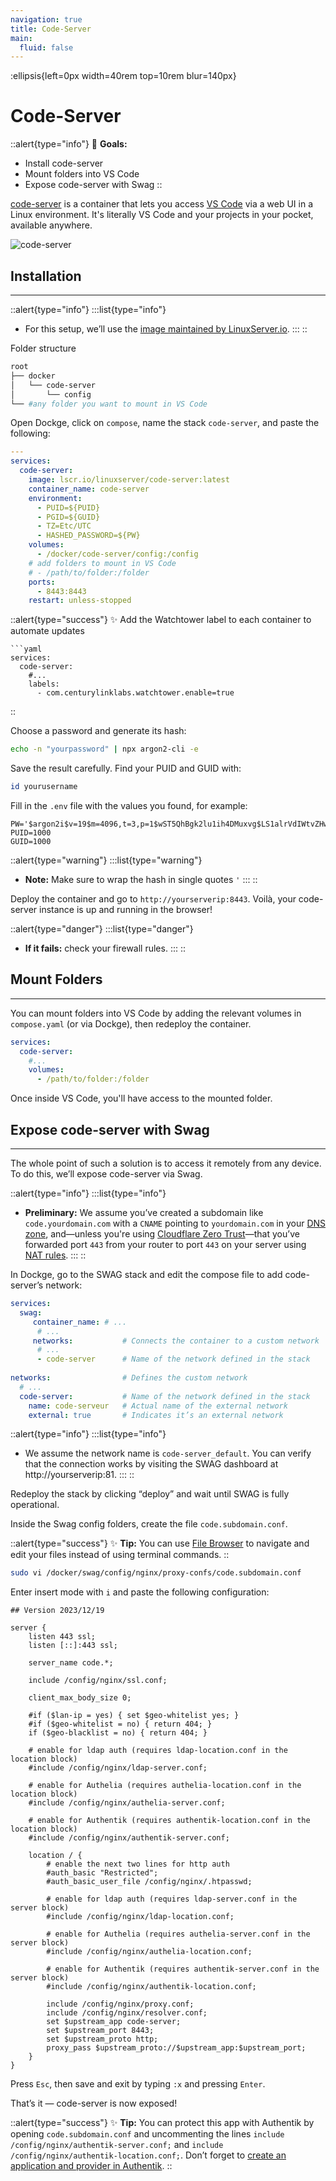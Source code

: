 ```yaml
--- 
navigation: true
title: Code-Server
main:
  fluid: false
---
```

:ellipsis{left=0px width=40rem top=10rem blur=140px}
# Code-Server

::alert{type="info"}
🎯 __Goals:__
- Install code-server
- Mount folders into VS Code
- Expose code-server with Swag
::

[code-server](https://github.com/linuxserver/docker-code-server) is a container that lets you access [VS Code](https://code.visualstudio.com/) via a web UI in a Linux environment. It's literally VS Code and your projects in your pocket, available anywhere.

![code-server](https://github.com/coder/code-server/raw/main/docs/assets/screenshot-2.png)

## Installation
---
::alert{type="info"}
:::list{type="info"}
- For this setup, we’ll use the [image maintained by LinuxServer.io](https://docs.linuxserver.io/images/docker-code-server/).
:::
::

Folder structure

```sh
root
├── docker
│   └── code-server
│       └── config
└── #any folder you want to mount in VS Code
```

Open Dockge, click on `compose`, name the stack `code-server`, and paste the following:

```yaml
---
services:
  code-server:
    image: lscr.io/linuxserver/code-server:latest
    container_name: code-server
    environment:
      - PUID=${PUID}
      - PGID=${GUID}
      - TZ=Etc/UTC
      - HASHED_PASSWORD=${PW}
    volumes:
      - /docker/code-server/config:/config
    # add folders to mount in VS Code
    # - /path/to/folder:/folder
    ports:
      - 8443:8443
    restart: unless-stopped
```

::alert{type="success"}
✨ Add the Watchtower label to each container to automate updates

    ```yaml
    services:
      code-server:
        #...
        labels:
          - com.centurylinklabs.watchtower.enable=true
::

Choose a password and generate its hash:

```sh
echo -n "yourpassword" | npx argon2-cli -e
```

Save the result carefully. Find your PUID and GUID with:

```sh
id yourusername
```

Fill in the `.env` file with the values you found, for example:

```properties
PW='$argon2i$v=19$m=4096,t=3,p=1$wST5QhBgk2lu1ih4DMuxvg$LS1alrVdIWtvZHwnzCM1DUGg+5DTO3Dt1d5v9XtLws4'
PUID=1000
GUID=1000
```

::alert{type="warning"}
:::list{type="warning"}
- __Note:__ Make sure to wrap the hash in single quotes `'`
:::
::

Deploy the container and go to `http://yourserverip:8443`. Voilà, your code-server instance is up and running in the browser!

::alert{type="danger"}
:::list{type="danger"}
- __If it fails:__ check your firewall rules.
:::
::

## Mount Folders
---
You can mount folders into VS Code by adding the relevant volumes in `compose.yaml` (or via Dockge), then redeploy the container.

```yaml
services:
  code-server:
    #...
    volumes:
      - /path/to/folder:/folder
```
Once inside VS Code, you'll have access to the mounted folder.

## Expose code-server with Swag
---
The whole point of such a solution is to access it remotely from any device. To do this, we’ll expose code-server via Swag.

::alert{type="info"}
:::list{type="info"}
- __Preliminary:__ We assume you’ve created a subdomain like `code.yourdomain.com` with a `CNAME` pointing to `yourdomain.com` in your [DNS zone](/general/networking/dns), and—unless you're using [Cloudflare Zero Trust](/serveex/security/cloudflare)—that you’ve forwarded port `443` from your router to port `443` on your server using [NAT rules](/general/networking/nat).
:::
::

In Dockge, go to the SWAG stack and edit the compose file to add code-server’s network:

```yaml
services:
  swag:
     container_name: # ...
      # ... 
     networks:           # Connects the container to a custom network 
      # ...           
      - code-server      # Name of the network defined in the stack
    
networks:                # Defines the custom network
  # ...
  code-server:           # Name of the network defined in the stack
    name: code-serveur   # Actual name of the external network
    external: true       # Indicates it’s an external network
```

::alert{type="info"}
:::list{type="info"}
- We assume the network name is `code-server_default`. You can verify that the connection works by visiting the SWAG dashboard at http://yourserverip:81.
:::
::

Redeploy the stack by clicking “deploy” and wait until SWAG is fully operational.

Inside the Swag config folders, create the file `code.subdomain.conf`.

::alert{type="success"}
✨ __Tip:__ You can use [File Browser](/serveex/files/file-browser) to navigate and edit your files instead of using terminal commands.
::

```sh
sudo vi /docker/swag/config/nginx/proxy-confs/code.subdomain.conf
```

Enter insert mode with `i` and paste the following configuration:

```nginx
## Version 2023/12/19

server {
    listen 443 ssl;
    listen [::]:443 ssl;

    server_name code.*;

    include /config/nginx/ssl.conf;

    client_max_body_size 0;

    #if ($lan-ip = yes) { set $geo-whitelist yes; }
    #if ($geo-whitelist = no) { return 404; }
    if ($geo-blacklist = no) { return 404; }

    # enable for ldap auth (requires ldap-location.conf in the location block)
    #include /config/nginx/ldap-server.conf;

    # enable for Authelia (requires authelia-location.conf in the location block)
    #include /config/nginx/authelia-server.conf;

    # enable for Authentik (requires authentik-location.conf in the location block)
    #include /config/nginx/authentik-server.conf;

    location / {
        # enable the next two lines for http auth
        #auth_basic "Restricted";
        #auth_basic_user_file /config/nginx/.htpasswd;

        # enable for ldap auth (requires ldap-server.conf in the server block)
        #include /config/nginx/ldap-location.conf;

        # enable for Authelia (requires authelia-server.conf in the server block)
        #include /config/nginx/authelia-location.conf;

        # enable for Authentik (requires authentik-server.conf in the server block)
        #include /config/nginx/authentik-location.conf;

        include /config/nginx/proxy.conf;
        include /config/nginx/resolver.conf;
        set $upstream_app code-server;
        set $upstream_port 8443;
        set $upstream_proto http;
        proxy_pass $upstream_proto://$upstream_app:$upstream_port;
    }
}
```

Press `Esc`, then save and exit by typing `:x` and pressing `Enter`.

That’s it — code-server is now exposed!

::alert{type="success"}
✨ __Tip:__ You can protect this app with Authentik by opening `code.subdomain.conf` and uncommenting the lines `include /config/nginx/authentik-server.conf;` and `include /config/nginx/authentik-location.conf;`. Don’t forget to [create an application and provider in Authentik](/serveex/security/authentik#protecting-an-app-via-reverse-proxy).
::